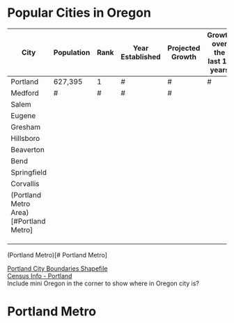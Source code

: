 # Popular Cities in Oregon

| City                                   | Population | Rank | Year Established | Projected Growth | Growth over the last 10 years |      |
| -------------------------------------- | ---------- | :--- | ---------------- | ---------------- | ----------------------------- | ---- |
| Portland                               | 627,395    | 1    | #                | #                | #                             |      |
| Medford                                | #          | #    | #                | #                |                               |      |
| Salem                                  |            |      |                  |                  |                               |      |
| Eugene                                 |            |      |                  |                  |                               |      |
| Gresham                                |            |      |                  |                  |                               |      |
| Hillsboro                              |            |      |                  |                  |                               |      |
| Beaverton                              |            |      |                  |                  |                               |      |
| Bend                                   |            |      |                  |                  |                               |      |
| Springfield                            |            |      |                  |                  |                               |      |
| Corvallis                              |            |      |                  |                  |                               |      |
| (Portland Metro Area)[#Portland Metro] |            |      |                  |                  |                               |      |
|                                        |            |      |                  |                  |                               |      |
|                                        |            |      |                  |                  |                               |      |
|                                        |            |      |                  |                  |                               |      |

(Portland Metro)[# Portland Metro]


[Portland City Boundaries Shapefile](http://gis-pdx.opendata.arcgis.com/datasets/city-boundaries)  
[Census Info - Portland](https://www.census.gov/quickfacts/fact/table/portlandcityoregon/PST045216)  
Include mini Oregon in the corner to show where in Oregon city is?



# Portland Metro